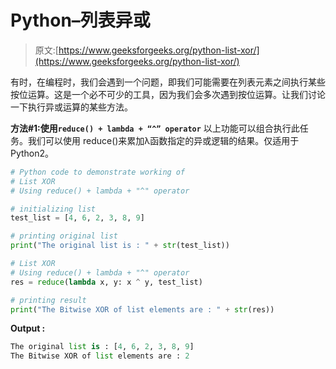 # Python–列表异或

> 原文:[https://www.geeksforgeeks.org/python-list-xor/](https://www.geeksforgeeks.org/python-list-xor/)

有时，在编程时，我们会遇到一个问题，即我们可能需要在列表元素之间执行某些按位运算。这是一个必不可少的工具，因为我们会多次遇到按位运算。让我们讨论一下执行异或运算的某些方法。

**方法#1:使用`reduce() + lambda + “^” operator`**
以上功能可以组合执行此任务。我们可以使用 reduce()来累加λ函数指定的异或逻辑的结果。仅适用于 Python2。

```py
# Python code to demonstrate working of
# List XOR
# Using reduce() + lambda + "^" operator

# initializing list
test_list = [4, 6, 2, 3, 8, 9]

# printing original list
print("The original list is : " + str(test_list))

# List XOR
# Using reduce() + lambda + "^" operator
res = reduce(lambda x, y: x ^ y, test_list)

# printing result 
print("The Bitwise XOR of list elements are : " + str(res))
```

**Output :**

```py
The original list is : [4, 6, 2, 3, 8, 9]
The Bitwise XOR of list elements are : 2

```